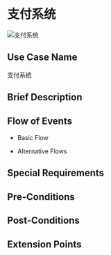 支付系统
===========

![支付系统](https://raw.githubusercontent.com/h1994st/UML-Project/master/Assignment%201/Detailed%20Use%20Case/Use%20Case%20Image/%E6%94%AF%E4%BB%98%E7%B3%BB%E7%BB%9F.png?token=ADxB5QKM_7psQPFeq7LfX8CgDBJb1yPqks5UXvXKwA%3D%3D)

## Use Case Name

支付系统

## Brief Description



## Flow of Events

- Basic Flow



- Alternative Flows



## Special Requirements



## Pre-Conditions



## Post-Conditions



## Extension Points


